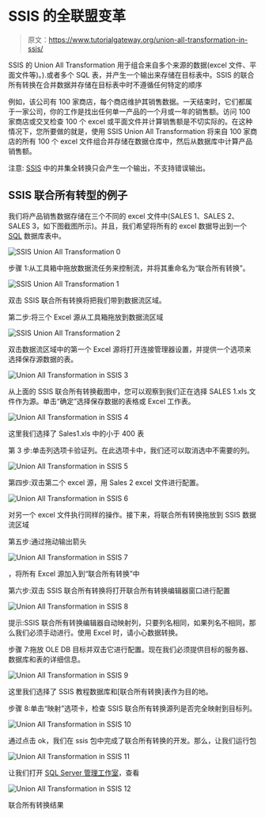 # SSIS 的全联盟变革

> 原文：<https://www.tutorialgateway.org/union-all-transformation-in-ssis/>

SSIS 的 Union All Transformation 用于组合来自多个来源的数据(excel 文件、平面文件等)。).或者多个 SQL 表，并产生一个输出来存储在目标表中。SSIS 的联合所有转换在合并数据并存储在目标表中时不遵循任何特定的顺序

例如，该公司有 100 家商店，每个商店维护其销售数据。一天结束时，它们都属于一家公司，你的工作是找出任何单一产品的一个月或一年的销售额。访问 100 家商店或交叉检查 100 个 excel 或平面文件并计算销售额是不切实际的。在这种情况下，您所要做的就是，使用 SSIS Union All Transformation 将来自 100 家商店的所有 100 个 excel 文件组合并存储在数据仓库中，然后从数据库中计算产品销售额。

注意: [SSIS](https://www.tutorialgateway.org/ssis/) 中的并集全转换只会产生一个输出，不支持错误输出。

## SSIS 联合所有转型的例子

我们将产品销售数据存储在三个不同的 excel 文件中(SALES 1、SALES 2、SALES 3，如下图截图所示)。并且，我们希望将所有的 excel 数据导出到一个 [SQL](https://www.tutorialgateway.org/sql/) 数据库表中。

![SSIS Union All Transformation 0](img/2d1ba4751a64126c8eb2b7feac273ee1.png)

步骤 1:从工具箱中拖放数据流任务来控制流，并将其重命名为“联合所有转换”。

![SSIS Union All Transformation 1](img/84d076bb67dc81b65b496961f7dfb3f0.png)

双击 SSIS 联合所有转换将把我们带到数据流区域。

第二步:将三个 Excel 源从工具箱拖放到数据流区域

![SSIS Union All Transformation 2](img/70e23dd3d3b49716536c4a7a2675c4c3.png)

双击数据流区域中的第一个 Excel 源将打开连接管理器设置，并提供一个选项来选择保存源数据的表。

![Union All Transformation in SSIS 3](img/6ceaa710baf3f465082d359e1a867c62.png)

从上面的 SSIS 联合所有转换截图中，您可以观察到我们正在选择 SALES 1.xls 文件作为源。单击“确定”选择保存数据的表格或 Excel 工作表。

![Union All Transformation in SSIS 4](img/526373346b8bc39486d1dad47488407a.png)

这里我们选择了 Sales1.xls 中的小于 400 表

第 3 步:单击列选项卡验证列。在此选项卡中，我们还可以取消选中不需要的列。

![Union All Transformation in SSIS 5](img/3797fc20b2ee84343d5b2b8fb0ec470d.png)

第四步:双击第二个 excel 源，用 Sales 2 excel 文件进行配置。

![Union All Transformation in SSIS 6](img/af006638ad89cc50d394beab743a6f71.png)

对另一个 excel 文件执行同样的操作。接下来，将联合所有转换拖放到 SSIS 数据流区域

第五步:通过拖动输出箭头

![Union All Transformation in SSIS 7](img/b7178bfee2530391de105253beabb669.png)

，将所有 Excel 源加入到“联合所有转换”中

第六步:双击 SSIS 联合所有转换将打开联合所有转换编辑器窗口进行配置

![Union All Transformation in SSIS 8](img/c0ca18768e23d9154d51fc3fd3ad9d6e.png)

提示:SSIS 联合所有转换编辑器自动映射列，只要列名相同，如果列名不相同，那么我们必须手动进行。使用 Excel 时，请小心数据转换。

步骤 7:拖放 OLE DB 目标并双击它进行配置。现在我们必须提供目标的服务器、数据库和表的详细信息。

![Union All Transformation in SSIS 9](img/203bb565990af9db8b9782dc02d3cb26.png)

这里我们选择了 SSIS 教程数据库和[联合所有转换]表作为目的地。

步骤 8:单击“映射”选项卡，检查 SSIS 联合所有转换源列是否完全映射到目标列。

![Union All Transformation in SSIS 10](img/7f4aa1396a03ad6c96fdcb3372f971b0.png)

通过点击 ok，我们在 ssis 包中完成了联合所有转换的开发。那么，让我们运行包

![Union All Transformation in SSIS 11](img/fbbaf6f7b5294c57dd33f219294c50ec.png)

让我们打开 [SQL Server 管理工作室](https://www.tutorialgateway.org/sql/)，查看

![Union All Transformation in SSIS 12](img/3c18a93505f5a155ad32eb317130eb68.png)

联合所有转换结果